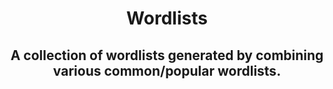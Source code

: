 <div align="center">
    <h1>Wordlists</h1>
    <h2>A collection of wordlists generated by combining various common/popular wordlists.</h2>
</div>